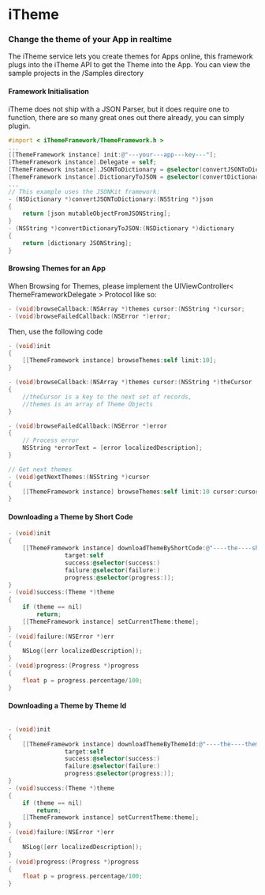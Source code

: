 # iTheme

### Change the theme of your App in realtime

The iTheme service lets you create themes for Apps online, this framework plugs into
the iTheme API to get the Theme into the App.
You can view the sample projects in the /Samples directory

#### Framework Initialisation

iTheme does not ship with a JSON Parser, but it does require one to function,
there are so many great ones out there already, you can simply plugin.

```objective-c
#import < iThemeFramework/ThemeFramework.h >
...
[[ThemeFramework instance] init:@"---your---app---key---"];
[ThemeFramework instance].Delegate = self;
[ThemeFramework instance].JSONToDictionary = @selector(convertJSONToDictionary:);
[ThemeFramework instance].DictionaryToJSON = @selector(convertDictionaryToJSON:);
...
// This example uses the JSONKit framework:
- (NSDictionary *)convertJSONToDictionary:(NSString *)json
{
    return [json mutableObjectFromJSONString];
}
- (NSString *)convertDictionaryToJSON:(NSDictionary *)dictionary
{
    return [dictionary JSONString];
}
```



#### Browsing Themes for an App

When Browsing for Themes, please implement the UIViewController< ThemeFrameworkDelegate > Protocol like so:

```objective-c
- (void)browseCallback:(NSArray *)themes cursor:(NSString *)cursor;
- (void)browseFailedCallback:(NSError *)error;
```

Then, use the following code

```objective-c
- (void)init
{
	[[ThemeFramework instance] browseThemes:self limit:10];
}

- (void)browseCallback:(NSArray *)themes cursor:(NSString *)theCursor
{
    //theCursor is a key to the next set of records,
    //themes is an array of Theme Objects
}

- (void)browseFailedCallback:(NSError *)error
{
	// Process error
	NSString *errorText = [error localizedDescription];
}

// Get next themes
- (void)getNextThemes:(NSString *)cursor
{
	[[ThemeFramework instance] browseThemes:self limit:10 cursor:cursor];
}

```

#### Downloading a Theme by Short Code

```objective-c
- (void)init
{
	[[ThemeFramework instance] downloadThemeByShortCode:@"----the----short----code----"
				target:self 
				success:@selector(success:) 
				failure:@selector(failure:) 
				progress:@selector(progress:)];
}	
- (void)success:(Theme *)theme
{
	if (theme == nil)
		return;
	[[ThemeFramework instance] setCurrentTheme:theme];
}
- (void)failure:(NSError *)err
{
	NSLog([err localizedDescription]);
}
- (void)progress:(Progress *)progress
{
	float p = progress.percentage/100;
}
```


#### Downloading a Theme by Theme Id

```objective-c

- (void)init
{
	[[ThemeFramework instance] downloadThemeByThemeId:@"----the----theme----id----"
				target:self 
				success:@selector(success:) 
				failure:@selector(failure:) 
				progress:@selector(progress:)];
}	
- (void)success:(Theme *)theme
{
	if (theme == nil)
		return;
	[[ThemeFramework instance] setCurrentTheme:theme];
}
- (void)failure:(NSError *)err
{
	NSLog([err localizedDescription]);
}
- (void)progress:(Progress *)progress
{
	float p = progress.percentage/100;
}

```